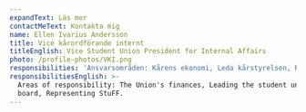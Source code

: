 ```yaml
---
expandText: Läs mer
contactMeText: Kontakta mig
name: Ellen Ivarius Andersson
title: Vice kårordförande internt
titleEnglish: Vice Student Union President for Internal Affairs
photo: /profile-photos/VKI.png
responsibilities: 'Ansvarsområden: Kårens ekonomi, Leda kårstyrelsen, Representera StuFF'
responsibilitiesEnglish: >-
  Areas of responsibility: The Union's finances, Leading the student union
  board, Representing StuFF.
---
```


